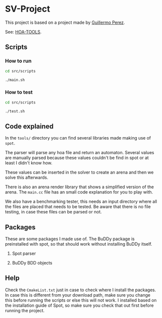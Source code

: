 # SV-Project

This project is based on a project made by [Guillermo Perez](https://github.com/gaperez64/).

See: [HOA-TOOLS](https://github.com/SYNTCOMP/hoa-tools).

## Scripts

### How to run

```sh
cd src/scripts

./main.sh
```

### How to test

```sh
cd src/scripts

./test.sh
```

## Code explained

In the `tools/` directory you can find several libraries made making use of `spot`.

The parser will parse any hoa file and return an automaton. Several values are manually parsed because these values couldn't be find in spot or at least I didn't know how.

These values can be inserted in the solver to create an arena and then we solve this afterwards.

There is also an arena render library that shows a simplified version of the arena. The `main.cc` file has an small code explanation for you to play with.

We also have a benchmarking tester, this needs an input directory where all the files are placed that needs to be tested. Be aware that there is no file testing, in case these files can be parsed or not.

## Packages

These are some packages I made use of. The BuDDy package is preinstalled with spot, so that should work without installing BuDDy itself.

1. Spot parser

2. BuDDy BDD objects

## Help

Check the `CmakeList.txt` just in case to check where I install the packages. In case this is different from your download path, make sure you change this before running the scripts or else this will not work. I installed based on the installation guide of Spot, so make sure you check that out first before running the project.
